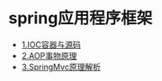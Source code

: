 # spring应用程序框架


*  [1.IOC容器与源码](source/spring/ioc.md)
*  [2.AOP事物原理](source/spring/aop.md)
*  [3.SpringMvc原理解析](source/spring/mvc.md)